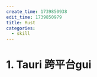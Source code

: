 ```yaml
---
create_time: 1739850938
edit_time: 1739850979
title: Rust
categories:
  - skill
---
```



# 1. Tauri 跨平台gui

